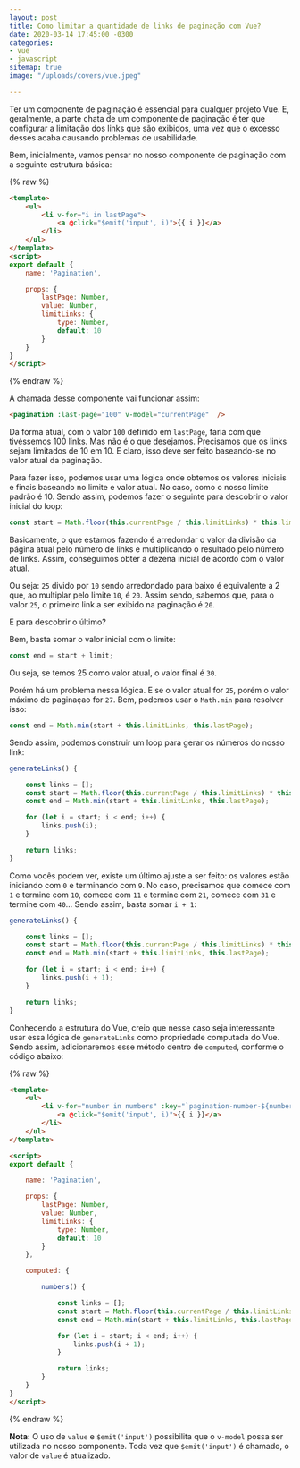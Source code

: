 ```yaml
---
layout: post
title: Como limitar a quantidade de links de paginação com Vue?
date: 2020-03-14 17:45:00 -0300
categories:
- vue
- javascript
sitemap: true
image: "/uploads/covers/vue.jpeg"

---
```


Ter um componente de paginação é essencial para qualquer projeto Vue. E, geralmente, a parte chata de um componente de paginação é ter que configurar a limitação dos links que são exibidos, uma vez que o excesso desses acaba causando problemas de usabilidade. 

Bem, inicialmente, vamos pensar  no nosso componente de paginação com a seguinte estrutura básica:

{% raw %}
```html
<template>
    <ul>
        <li v-for="i in lastPage">
            <a @click="$emit('input', i)">{{ i }}</a>
        </li>
    </ul>
</template>
<script>
export default {
    name: 'Pagination',

    props: {
        lastPage: Number,
        value: Number,
        limitLinks: {
            type: Number,
            default: 10
        }
    }
}
</script>
```
{% endraw %}

A chamada desse componente vai funcionar assim:

```html
<pagination :last-page="100" v-model="currentPage"  />
```

Da forma atual, com o valor `100` definido em `lastPage`, faria com que tivéssemos 100 links. Mas não é o que desejamos. Precisamos que os links sejam limitados de 10 em 10. E claro, isso deve ser feito baseando-se no valor atual da paginação.

Para fazer isso, podemos usar uma lógica onde obtemos os valores iniciais e finais baseando no limite e valor atual.
No caso, como o nosso limite padrão é 10. Sendo assim, podemos fazer o seguinte para descobrir o valor inicial do loop:

```javascript
const start = Math.floor(this.currentPage / this.limitLinks) * this.limitLinks;
```

Basicamente, o que estamos fazendo é arredondar o valor da divisão da página atual pelo número de links e multiplicando o resultado pelo número de links. Assim, conseguimos obter a dezena inicial de acordo com o valor atual.

Ou seja: `25` divido por `10` sendo arredondado para baixo é equivalente a 2 que, ao multiplar pelo limite `10`, é `20`. 
Assim sendo, sabemos que, para o valor `25`, o primeiro link a ser exibido na paginação é `20`.

E para descobrir o último?

Bem, basta somar o valor inicial com o limite:

```javascript
const end = start + limit;
```
Ou seja, se temos 25 como valor atual, o valor final é `30`.

Porém há um problema nessa lógica. E se o valor atual for `25`, porém o valor máximo de paginaçao for `27`. 
Bem, podemos usar o `Math.min` para resolver isso:

```javascript
const end = Math.min(start + this.limitLinks, this.lastPage);
```

Sendo assim, podemos construir um loop para gerar os números do nosso link:

```javascript
generateLinks() {

    const links = [];
    const start = Math.floor(this.currentPage / this.limitLinks) * this.limitLinks;
    const end = Math.min(start + this.limitLinks, this.lastPage);

    for (let i = start; i < end; i++) {
        links.push(i);
    }

    return links;
}
```

Como vocês podem ver, existe um último ajuste a ser feito: os valores estão iniciando com `0` e terminando com `9`. No caso, precisamos que comece com `1` e termine com `10`, comece com `11` e termine com `21`, comece com `31` e termine com `40`...
Sendo assim, basta somar `i + 1`:


```javascript
generateLinks() {

    const links = [];
    const start = Math.floor(this.currentPage / this.limitLinks) * this.limitLinks;
    const end = Math.min(start + this.limitLinks, this.lastPage);

    for (let i = start; i < end; i++) {
        links.push(i + 1);
    }

    return links;
}
```

<ins class="adsbygoogle"
     style="display:block; text-align:center;"
     data-ad-layout="in-article"
     data-ad-format="fluid"
     data-ad-client="ca-pub-4119206527475379"
     data-ad-slot="9977497686"></ins>
<script>
     (adsbygoogle = window.adsbygoogle || []).push({});
</script>


Conhecendo a estrutura do Vue, creio que nesse caso seja interessante usar essa lógica de `generateLinks` como propriedade computada do Vue. Sendo assim, adicionaremos esse método dentro de `computed`, conforme o código abaixo:

{% raw %}
```html
<template>
    <ul>
        <li v-for="number in numbers" :key="`pagination-number-${number}`">
            <a @click="$emit('input', i)">{{ i }}</a>
        </li>
    </ul>
</template>

<script>
export default {

    name: 'Pagination',

    props: {
        lastPage: Number,
        value: Number,
        limitLinks: {
            type: Number,
            default: 10
        }
    },

    computed: {

        numbers() {

            const links = [];
            const start = Math.floor(this.currentPage / this.limitLinks) * this.limitLinks;
            const end = Math.min(start + this.limitLinks, this.lastPage);

            for (let i = start; i < end; i++) {
                links.push(i + 1);
            }

            return links;
        }
    }
}
</script>
```
{% endraw %}

**Nota:** O uso de `value` e `$emit('input')` possibilita que o `v-model` possa ser utilizada no nosso componente. Toda vez que `$emit('input')` é chamado, o valor de `value` é atualizado.